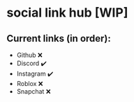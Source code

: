 # social link hub [WIP]

## Current links (in order): 
-  Github ❌
-  Discord ✔️
-  Instagram ✔️
-  Roblox ❌
-  Snapchat ❌
